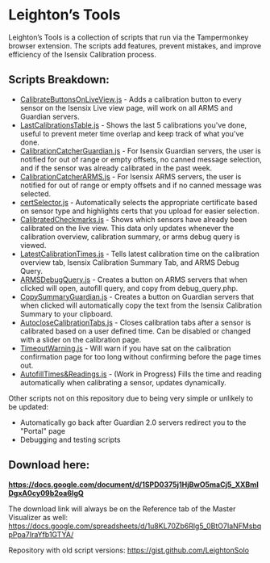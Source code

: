 # **Leighton’s Tools**


Leighton’s Tools is a collection of scripts that run via the Tampermonkey browser extension. The scripts add features, prevent mistakes, and improve efficiency of the Isensix Calibration process.

  
   

**Scripts Breakdown:**
------------------------


- [CalibrateButtonsOnLiveView.js](/CalibrateButtonsOnLiveView.js) - Adds a calibration button to every sensor on the Isensix Live view page, will work on all ARMS and Guardian servers.
- [LastCalibrationsTable.js](/LastCalibrationsTable.js) - Shows the last 5 calibrations you've done, useful to prevent meter time overlap and keep track of what you've done.
- [CalibrationCatcherGuardian.js](/CalibrationCatcherGuardian.js) - For Isensix Guardian servers, the user is notified for out of range or empty offsets, no canned message selection, and if the sensor was already calibrated in the past week.
- [CalibrationCatcherARMS.js](/CalibrationCatcherARMS.js) - For Isensix ARMS servers, the user is notified for out of range or empty offsets and if no canned message was selected.
- [certSelector.js](/certSelector.js) - Automatically selects the appropriate certificate based on sensor type and highlights certs that you upload for easier selection.
- [CalibratedCheckmarks.js](/CalibratedCheckmarks.js) - Shows which sensors have already been calibrated on the live view. This data only updates whenever the calibration overview, calibration summary, or arms debug query is viewed.
- [LatestCalibrationTimes.js](/LatestCalibrationTimes.js) - Tells latest calibration time on the calibration overview tab, Isensix Calibration Summary Tab, and ARMS Debug Query.
- [ARMSDebugQuery.js](/ARMSDebugQuery.js) - Creates a button on ARMS servers that when clicked will open, autofill query, and copy from debug_query.php.
- [CopySummaryGuardian.js](/CopySummaryGuardian.js) - Creates a button on Guardian servers that when clicked will automatically copy the text from the Isensix Calibration Summary to your clipboard.
- [AutocloseCalibrationTabs.js](/AutocloseCalibrationTabs.js) - Closes calibration tabs after a sensor is calibrated based on a user defined time. Can be disabled or changed with a slider on the calibration page. 
- [TimeoutWarning.js](/TimeoutWarning.js) - Will warn if you have sat on the calibration confirmation page for too long without confirming before the page times out.
- [AutofillTimes&Readings.js](/AutofillTimes&Readings.js) - (Work in Progress) Fills the time and reading automatically when calibrating a sensor, updates dynamically.

Other scripts not on this repository due to being very simple or unlikely to be updated:
- Automatically go back after Guardian 2.0 servers redirect you to the "Portal" page
- Debugging and testing scripts


**Download here:**
------------------------

**https://docs.google.com/document/d/1SPD0375j1HjBwO5maCj5_XXBmlDgxA0cy09b2oa6IgQ**


The download link will always be on the Reference tab of the Master Visualizer as well:
https://docs.google.com/spreadsheets/d/1u8KL70Zb6Rlg5_0BtO7IaNFMsbqpPpa7IraYfb1GTYA/


Repository with old script versions:
https://gist.github.com/LeightonSolo

